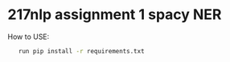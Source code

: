 # 217nlp assignment 1 spacy NER

How to USE:

```sh
   run pip install -r requirements.txt 
   ```


